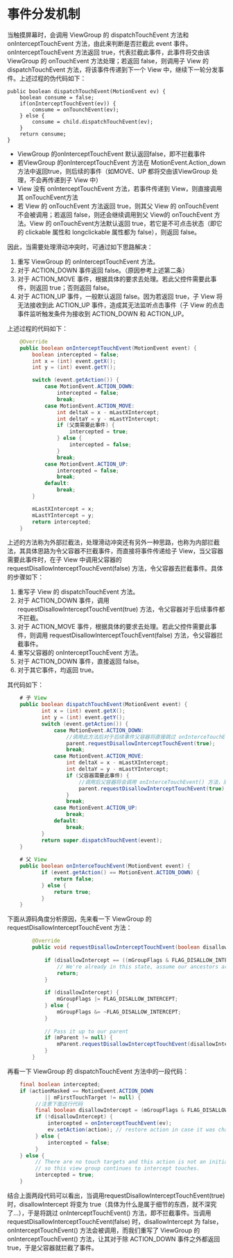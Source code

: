 # 事件分发机制
当触摸屏幕时，会调用 ViewGroup 的 dispatchTouchEvent 方法和 onInterceptTouchEvent 方法，由此来判断是否拦截此 event 事件。onInterceptTouchEvent 方法返回 true，代表拦截此事件，此事件将交由该 ViewGroup 的 onTouchEvent 方法处理；若返回 false，则调用子 View 的 dispatchTouchEvent 方法，将该事件传递到下一个 View 中，继续下一轮分发事件。上述过程的伪代码如下：

    public boolean dispatchTouchEvent(MotionEvent ev) {
        boolean consume = false;
        if(onInterceptTouchEvent(ev)) {
            comsume = onTounchEvent(ev);
        } else {
            consume = child.dispatchTouchEvent(ev);
        }
      	return consume;
    }

- ViewGroup 的onInterceptTouchEvent 默认返回false，即不拦截事件
- 若ViewGroup 的onInterceptTouchEvent 方法在 MotionEvent.Action_down 方法中返回true，则后续的事件（如MOVE、UP 都将交由该ViewGroup 处理，不会再传递到子 View 中）
- View 没有 onInterceptTouchEvent 方法，若事件传递到 View，则直接调用其 onTouchEvent方法
- 若 View 的 onTouchEvent 方法返回 true，则其父 View 的 onTouchEvent 不会被调用；若返回 false，则还会继续调用到父 View的 onTouchEvent 方法。View 的 onTouchEvent方法默认返回 true，若它是不可点击状态（即它的 clickable 属性和 longclickable 属性都为 false），则返回 false。

因此，当需要处理滑动冲突时，可通过如下思路解决：

1. 重写 ViewGroup 的 onInterceptTouchEvent 方法。
2. 对于 ACTION_DOWN 事件返回 false。（原因参考上述第二条）
3. 对于 ACTION_MOVE 事件，根据具体的要求去处理。若此父控件需要此事件，则返回 true；否则返回 false。
4. 对于 ACTION_UP 事件，一般默认返回 false。因为若返回 true，子 View 将无法接收到此 ACTION_UP 事件，造成其无法监听点击事件（子 View 的点击事件监听触发条件为接收到 ACTION_DOWN 和 ACTION_UP。

上述过程的代码如下：

```java
    @Override
    public boolean onInterceptTouchEvent(MotionEvent event) {
        boolean intercepted = false;
        int x = (int) event.getX();
        int y = (int) event.getY();

        switch (event.getAction()) {
            case MotionEvent.ACTION_DOWN:
                intercepted = false;
                break;
            case MotionEvent.ACTION_MOVE:
                int deltaX = x - mLastXIntercept;
                int deltaY = y - mLastYIntercept;
                if (父类需要此事件) {
                    intercepted = true;
                } else {
                    intercepted = false;
                }
                break;
            case MotionEvent.ACTION_UP:
                intercepted = false;
                break;
            default:
                break;
        }

        mLastXIntercept = x;
        mLastYIntercept = y;
        return intercepted;
    }
```
上述的方法称为外部拦截法，处理滑动冲突还有另外一种思路，也称为内部拦截法，其具体思路为令父容器不拦截事件，而直接将事件传递给子 View，当父容器需要此事件时，在子 View 中调用父容器的 requestDisallowInterceptTouchEvent(false) 方法，令父容器去拦截事件。具体的步骤如下：

1. 重写子 View 的 dispatchTouchEvent  方法。
2. 对于 ACTION_DOWN 事件，调用 requestDisallowInterceptTouchEvent(true) 方法，令父容器对于后续事件都不拦截。
3. 对于 ACTION_MOVE 事件，根据具体的要求去处理。若此父控件需要此事件，则调用 requestDisallowInterceptTouchEvent(false) 方法，令父容器拦截事件。
4. 重写父容器的  onInterceptTouchEvent 方法。
5. 对于 ACTION_DOWN 事件，直接返回 false。
6. 对于其它事件，均返回 true。

其代码如下：
```java
    # 子 View
    public boolean dispatchTouchEvent(MotionEvent event) {
           int x = (int) event.getX();
           int y = (int) event.getY();
           switch (event.getAction()) {
               case MotionEvent.ACTION_DOWN:
                   //调用此方法后对于后续事件父容器将直接跳过 onInterceTouchEvent() 方法，直接传给子 View
                   parent.requestDisallowInterceptTouchEvent(true);
                   break;
               case MotionEvent.ACTION_MOVE:
                   int deltaX = x - mLastXIntercept;
                   int deltaY = y - mLastYIntercept;
                   if (父容器需要此事件) {
                   	   //调用后父容器将会调用 onInterceTouchEvent() 方法，而我们又重写了父容器的 onInterceTouchEvent() 方法，让其对除 ACTION_DOWN 之外的事件都返回 true，即让父容器拦截事件
                       parent.requestDisallowInterceptTouchEvent(true);
                   }
                   break;
               case MotionEvent.ACTION_UP:
                   break;
               default:
                   break;
           }
           return super.dispatchTouchEvent(event);
    }
    
    # 父 View
    public boolean onInterceTouchEvent(MotionEvent event) {
           if (event.getAction() == MotionEvent.ACTION_DOWN) {
               return false;
           } else {
               return true;
           }
    }
```    

下面从源码角度分析原因，先来看一下 ViewGroup 的 requestDisallowInterceptTouchEvent 方法：
```java
        @Override
        public void requestDisallowInterceptTouchEvent(boolean disallowIntercept) {
    
            if (disallowIntercept == ((mGroupFlags & FLAG_DISALLOW_INTERCEPT) != 0)) {
                // We're already in this state, assume our ancestors are too
                return;
            }
    
            if (disallowIntercept) {
                mGroupFlags |= FLAG_DISALLOW_INTERCEPT;
            } else {
                mGroupFlags &= ~FLAG_DISALLOW_INTERCEPT;
            }
    
            // Pass it up to our parent
            if (mParent != null) {
                mParent.requestDisallowInterceptTouchEvent(disallowIntercept);
            }
        }
```
再看一下 ViewGroup 的 dispatchTouchEvent 方法中的一段代码：
```java
    final boolean intercepted;
    if (actionMasked == MotionEvent.ACTION_DOWN
            || mFirstTouchTarget != null) {
         //注意下面这行代码
         final boolean disallowIntercept = (mGroupFlags & FLAG_DISALLOW_INTERCEPT) != 0;
         if (!disallowIntercept) {
             intercepted = onInterceptTouchEvent(ev);
             ev.setAction(action); // restore action in case it was changed
         } else {
             intercepted = false;
         }
    } else {
         // There are no touch targets and this action is not an initial down
         // so this view group continues to intercept touches.
         intercepted = true;
    }
```
结合上面两段代码可以看出，当调用requestDisallowInterceptTouchEvent(true)  时，disallowIntercept 将变为 true（具体为什么是属于细节的东西，就不深究了...），于是将跳过 onInterceptTouchEvent() 方法，即不拦截事件。当调用requestDisallowInterceptTouchEvent(false) 时，disallowIntercept 为 false，onInterceptTouchEvent() 方法会被调用，而我们重写了 ViewGroup 的 onInterceptTouchEvent() 方法，让其对于除 ACTION_DOWN 事件之外都返回 true，于是父容器就拦截了事件。

